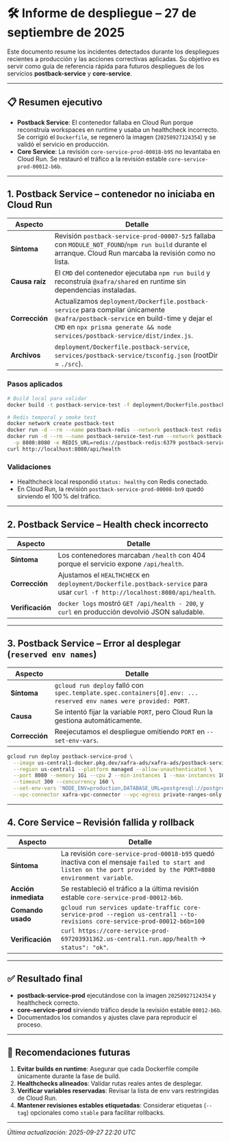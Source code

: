 # 🛠️ Informe de despliegue – 27 de septiembre de 2025

Este documento resume los incidentes detectados durante los despliegues recientes a producción y las acciones correctivas aplicadas. Su objetivo es servir como guía de referencia rápida para futuros despliegues de los servicios **postback-service** y **core-service**.

---

## 📋 Resumen ejecutivo

- **Postback Service**: El contenedor fallaba en Cloud Run porque reconstruía workspaces en runtime y usaba un healthcheck incorrecto. Se corrigió el `Dockerfile`, se regeneró la imagen (`20250927124354`) y se validó el servicio en producción.
- **Core Service**: La revisión `core-service-prod-00018-b95` no levantaba en Cloud Run. Se restauró el tráfico a la revisión estable `core-service-prod-00012-b6b`.

---

## 1. Postback Service – contenedor no iniciaba en Cloud Run

| Aspecto | Detalle |
|---------|---------|
| **Síntoma** | Revisión `postback-service-prod-00007-5z5` fallaba con `MODULE_NOT_FOUND`/`npm run build` durante el arranque. Cloud Run marcaba la revisión como no lista.
| **Causa raíz** | El `CMD` del contenedor ejecutaba `npm run build` y reconstruía `@xafra/shared` en runtime sin dependencias instaladas.
| **Corrección** | Actualizamos `deployment/Dockerfile.postback-service` para compilar únicamente `@xafra/postback-service` en build-time y dejar el `CMD` en `npx prisma generate && node services/postback-service/dist/index.js`.
| **Archivos** | `deployment/Dockerfile.postback-service`, `services/postback-service/tsconfig.json` (rootDir = `./src`).

### Pasos aplicados

```bash
# Build local para validar
docker build -t postback-service-test -f deployment/Dockerfile.postback-service .

# Redis temporal y smoke test
docker network create postback-test
docker run -d --rm --name postback-redis --network postback-test redis:7-alpine
docker run -d --rm --name postback-service-test-run --network postback-test \
  -p 8080:8080 -e REDIS_URL=redis://postback-redis:6379 postback-service-test
curl http://localhost:8080/api/health
```

### Validaciones

- Healthcheck local respondió `status: healthy` con Redis conectado.
- En Cloud Run, la revisión `postback-service-prod-00008-bn9` quedó sirviendo el 100 % del tráfico.

---

## 2. Postback Service – Health check incorrecto

| Aspecto | Detalle |
|---------|---------|
| **Síntoma** | Los contenedores marcaban `/health` con 404 porque el servicio expone `/api/health`.
| **Corrección** | Ajustamos el `HEALTHCHECK` en `deployment/Dockerfile.postback-service` para usar `curl -f http://localhost:8080/api/health`.
| **Verificación** | `docker logs` mostró `GET /api/health - 200`, y `curl` en producción devolvió JSON saludable.

---

## 3. Postback Service – Error al desplegar (`reserved env names`)

| Aspecto | Detalle |
|---------|---------|
| **Síntoma** | `gcloud run deploy` falló con `spec.template.spec.containers[0].env: ... reserved env names were provided: PORT`.
| **Causa** | Se intentó fijar la variable `PORT`, pero Cloud Run la gestiona automáticamente.
| **Corrección** | Reejecutamos el despliegue omitiendo `PORT` en `--set-env-vars`.

```bash
gcloud run deploy postback-service-prod \
  --image us-central1-docker.pkg.dev/xafra-ads/xafra-ads/postback-service-prod:20250927124354 \
  --region us-central1 --platform managed --allow-unauthenticated \
  --port 8080 --memory 1Gi --cpu 2 --min-instances 1 --max-instances 10 \
  --timeout 300 --concurrency 160 \
  --set-env-vars 'NODE_ENV=production,DATABASE_URL=postgresql://postgres:XafraTech2025!@34.28.245.62:5432/xafra-ads?schema=production,REDIS_URL=redis://10.147.230.83:6379,REDIS_PREFIX=production,ENCRYPTION_KEY=prod-256-bit-encryption-key-for-production-environment-secure,POSTBACK_SERVICE_URL=https://postback.xafra-ads.com/api/postbacks/send' \
  --vpc-connector xafra-vpc-connector --vpc-egress private-ranges-only
```

---

## 4. Core Service – Revisión fallida y rollback

| Aspecto | Detalle |
|---------|---------|
| **Síntoma** | La revisión `core-service-prod-00018-b95` quedó inactiva con el mensaje `failed to start and listen on the port provided by the PORT=8080 environment variable`.
| **Acción inmediata** | Se restableció el tráfico a la última revisión estable `core-service-prod-00012-b6b`.
| **Comando usado** | `gcloud run services update-traffic core-service-prod --region us-central1 --to-revisions core-service-prod-00012-b6b=100`
| **Verificación** | `curl https://core-service-prod-697203931362.us-central1.run.app/health` → `status": "ok"`.

---

## ✅ Resultado final

- **postback-service-prod** ejecutándose con la imagen `20250927124354` y healthcheck correcto.
- **core-service-prod** sirviendo tráfico desde la revisión estable `00012-b6b`.
- Documentados los comandos y ajustes clave para reproducir el proceso.

---

## 📌 Recomendaciones futuras

1. **Evitar builds en runtime**: Asegurar que cada Dockerfile compile únicamente durante la fase de build.
2. **Healthchecks alineados**: Validar rutas reales antes de desplegar.
3. **Verificar variables reservadas**: Revisar la lista de env vars restringidas de Cloud Run.
4. **Mantener revisiones estables etiquetadas**: Considerar etiquetas (`--tag`) opcionales como `stable` para facilitar rollbacks.

---

_Última actualización: 2025-09-27 22:20 UTC_
